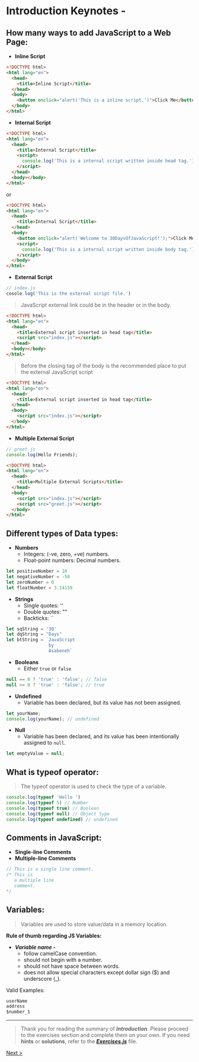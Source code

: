 # Introduction Keynotes -

## How many ways to add JavaScript to a Web Page:
- **Inline Script**
```html
<!DOCTYPE html>
<html lang="en">
  <head>
    <title>Inline Script</title>
  </head>
  <body>
    <button onclick="alert('This is a inline script.')">Click Me</button>
  </body>
</html>
```
- **Internal Script**
```html
<!DOCTYPE html>
<html lang="en">
  <head>
    <title>Internal Script</title>
    <script>
      console.log('This is a internal script written inside head tag.')
    </script>
  </head>
  <body></body>
</html>
```
or
```html
<!DOCTYPE html>
<html lang="en">
  <head>
    <title>Internal Script</title>
  </head>
  <body>
    <button onclick="alert('Welcome to 30DaysOfJavaScript!');">Click Me</button>
    <script>
      console.log('This is a internal script written inside body tag.')
    </script>
  </body>
</html>
```
- **External Script**

```js
// index.js
cosole.log('This is the external script file.')
```
>  JavaScript external link could be in the header or in the body.
```html
<!DOCTYPE html>
<html lang="en">
  <head>
    <title>External script inserted in head tag</title>
    <script src="index.js"></script>
  </head>
  <body></body>
</html>
```
> Before the closing tag of the body is the recommended place to put the external JavaScript script
```html
<!DOCTYPE html>
<html lang="en">
  <head>
    <title>External script inserted in head tag</title>
  </head>
  <body>
    <script src="index.js"></script>
  </body>
</html>
```
- **Multiple External Script**
```js
// greet.js
console.log(Hello Friends);
```
```html
<!DOCTYPE html>
<html lang="en">
  <head>
    <title>Multiple External Scripts</title>
  </head>
  <body>
    <script src="index.js"></script>
    <script src="greet.js"></script>
  </body>
</html>
```

## Different types of Data types:
- **Numbers**
  - Integers: (-ve, zero, +ve) numbers.
  - Float-point numbers: Decimal numbers.
```js
let positiveNumber = 10
let negativeNumber = -50
let zeroNumber = 0
let floatNumber = 3.14159
```
- **Strings**
  - Single quotes: ''
  - Double quotes: ""
  - Backticks: ``
```js
let sqString = '30'
let dqString = "Days"
let btString = `JavaScript
                by
                Asabeneh`
```
- **Booleans**
  - Either `true` or `false`
```js
null == 0 ? 'true' : 'false'; // false
null >= 0 ? 'true' : 'false'; // true
```
- **Undefined**
  - Variable has been declared, but its value has not been assigned.
```js
let yourName;
console.log(yourName); // undefined
```
- **Null**
  - Variable has been declared, and its value has been intentionally assigned to `null`.
```js
let emptyValue = null;
```

## What is typeof operator:
> The typeof operator is used to check the type of a variable.
```js
console.log(typeof 'Hello ')
console.log(typeof 5) // Number
console.log(typeof true) // Boolean
console.log(typeof null) // Object type
console.log(typeof undefined) // undefined
```
## Comments in JavaScript:
- **Single-line Comments**
- **Multiple-line Comments**
```js
// This is a single line comment.
/* This is
   a multiple line
   comment.
*/
```
## Variables:
> Variables are used to store value/data in a memory location.

**Rule of thumb regarding JS Variables:**

- ***Variable name -***
  - follow camelCase convention.
  - should not begin with a number.
  - should not have space between words.
  - does not allow special characters except dollar sign ($) and underscore (_).

Valid Examples:
```js
userName
address
$number_1
```
---
> Thank you for reading the summary of ***Introduction***. Please proceed to the exercises section and complete them on your own. If you need **hints** or **solutions**, refer to the ***[Exercises.js](https://github.com/mohdahsanrazakhan/30-Days-Of-JavaScript/blob/main/Day%2001/Exercises.js)*** file.

[Next >](https://github.com/mohdahsanrazakhan/30-Days-Of-JavaScript/tree/main/Day%2002)